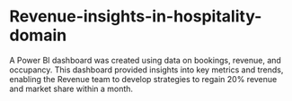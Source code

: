 # Revenue-insights-in-hospitality-domain
A Power BI dashboard was created using data on bookings, revenue, and occupancy. This dashboard provided insights into key metrics and trends, enabling the Revenue team to develop strategies to regain 20% revenue and market share within a month.
